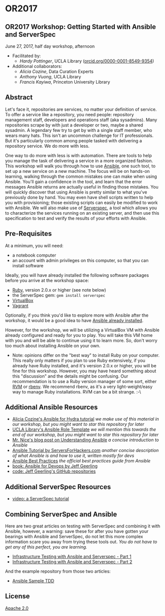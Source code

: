 # OR2017
## OR2017 Workshop: Getting Started with Ansible and ServerSpec
June 27, 2017, half day workshop, afternoon
* Facilitated by:
  * *Hardy Pottinger*, UCLA Library ([orcid.org/0000-0001-8549-9354](https://orcid.org/00000001854993540000000185499354))
* Additional collaborators:
  * *Alicia Cozine*, Data Curation Experts
  * *Anthony Vuong*, UCLA Library
  * *Francis Kayiwa*, Princeton University Library

## Abstract

Let's face it, repositories are services, no matter your definition of service.
To offer a service like a repository, you need people: repository management
staff, developers and operations staff (aka sysadmins). Many repositories scrape
by with just a developer or two, maybe a shared sysadmin. A legendary few try to
get by with a single staff member, who wears many hats. This isn't an uncommon
challenge for IT professionals. But it's particularly common among people tasked
with delivering a repository service. We do more with less.

One way to do more with less is with automation. There are tools to help you
manage the task of delivering a service in a more organized fashion. This
workshop will walk you through how to use [Ansible](https://www.ansible.com/),
one such tool, to set up a new service on a new machine. The focus will be on
hands-on learning, walking through the common mistakes one can make when using
Ansible. You'll gain a confidence in the tool, and learn that the error
messages Ansible returns are actually useful in finding those mistakes. You
will quickly discover that using Ansible is pretty similar to what you've
previously done by hand. You may even have shell scripts written to help you
with provisioning; those existing scripts can easily be modified to work with
Ansible. We will also make use of [Serverspec](http://serverspec.org/), a tool
which allows you to characterize the services running on an existing server,
and then use this specification to test and verify the results of your efforts
with Ansible.

## Pre-Requisites

At a minimum, you will need:
* a notebook computer
* an account with admin privileges on this computer, so that you can install
software

Ideally, you will have already installed the following software packages before
you arrive at the workshop space:
* [Ruby](https://www.ruby-lang.org/en/downloads/), version 2.0.x or higher (see note below)
* the ServerSpec gem: `gem install serverspec`
* [VirtualBox](https://www.virtualbox.org/wiki/Downloads)
* [Vagrant](https://www.vagrantup.com/downloads.html)

Optionally, if you think you'd like to explore more with Ansible after the
workshop, it would be a good idea to have [Ansible already installed](https://docs.ansible.com/ansible/intro_installation.html).

However, for the workshop, we will be utilizing a VirtualBox VM with Ansible
already configured and ready for you to play. You will take this VM home
with you and will be able to continue using it to learn more. So, don't worry
too much about installing Ansible on your own.

* Note: opinions differ on the "best way" to install Ruby on your computer. This
really only matters if you plan to use Ruby extensively, if you already have Ruby
installed, and it's version 2.0.x or higher, you will be fine for this workshop.
However, you may have heard something about this "discussion" and the details
might be confusing. Our recommendation is to use a Ruby version manager of some
sort, either [RVM](https://rvm.io/) or [rbenv](http://www.rubyinside.com/rbenv-a-simple-new-ruby-version-management-tool-5302.html). We recommend rbenv, as it's a very light-weight/easy way to manage Ruby
installations. RVM can be a bit strange. :-\

## Additional Ansible Resources
* [Alicia Cozine's Ansible for Hydra tutorial](https://github.com/curationexperts/ansible-hydra/wiki/Ansible-for-Hydra) *we make use of this material in our workshop, but you might want to star this repository for later*
* [UCLA Library's Ansible Role Template](https://github.com/UCLALibrary/uclalib_role_template) *we will mention this towards the end of our workshop, but you might want to star this repository for later*
* [Mr. Nice's blog post on Understanding Ansible](https://gist.github.com/MrNice/89a3bbe44e218c9d2309)
*a concise introduction to Ansible*
* [Ansible Tutorial by ServersForHackers.com](https://serversforhackers.com/an-ansible-tutorial) *another concise description of what Ansible is and how to use it, written mostly for devs*
* [Ansible Best Practices](https://www.ansible.com/blog/ansible-best-practices-essentials) *the official best practices guide from Ansible*
* [book: Ansible for Devops by Jeff Geerling](https://github.com/geerlingguy/ansible-for-devops)
* [code: Jeff Geerling's GitHub repositories](https://github.com/geerlingguy)

## Additional ServerSpec Resources
* [video: a ServerSpec tutorial](https://www.youtube.com/watch?v=o_90_W7Btwo)

## Combining ServerSpec and Ansible
Here are two great articles on testing with ServerSpec and combining it with Ansible, however, a warning: save these for after you have gotten your bearings with Ansible and ServerSpec, do not let this more complex information scare you away from trying these tools out. *You do not have to get any of this perfect, you are learning.*
* [Infrastructure Testing with Ansible and Serverspec - Part 1](https://sharknet.us/2014/02/04/infrastructure-testing-with-ansible-and-serverspec-part-1/)
* [Infrastructure Testing with Ansible and Serverspec - Part 2](https://sharknet.us/2014/02/06/infrastructure-testing-with-ansible-and-serverspec-part-2/)

And the example repository from those two articles:
* [Ansible Sample TDD](https://github.com/volanja/ansible-sample-tdd)

## License

[Apache 2.0](https://opensource.org/licenses/Apache-2.0)
